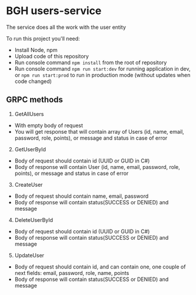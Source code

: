 
# BGH users-service

The service does all the work with the user entity

To run this project you'll need:

* Install Node, npm
* Upload code of this repository
* Run console command ```npm install``` from the root of repository
* Run console command ```npm run start:dev``` for running application in dev, or ```npm run start:prod``` to run in production mode (without updates when code changed)


## GRPC methods

1. GetAllUsers

* With empty body of request
* You will get response that will contain array of Users (id, name, email, password, role, points), or message and status in case of error

2. GetUserById

* Body of request should contain id (UUID or GUID in C#)
* Body of response will contain User (id, name, email, password, role, points),  or message and status in case of error

3. CreateUser

* Body of request should contain name, email, password
* Body of response will contain status(SUCCESS or DENIED) and message

4. DeleteUserById

* Body of request should contain id (UUID or GUID in C#)
* Body of response will contain status(SUCCESS or DENIED) and message

5. UpdateUser

* Body of request should contain id, and can contain one, one couple of next fields: email, password, role, name, points
* Body of response will contain status(SUCCESS or DENIED) and message